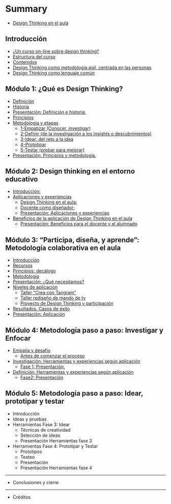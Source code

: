 # Summary

* [Design Thinking en el aula](README.md)

## Introducción

* [¿Un curso on-line sobre design thinking?](introduccion/README.md)
* [Estructura del curso](introduccion/estructura_del_curso.md)
* [Contenidos](introduccion/contenidos.md)
* [Design Thinking como metodología ágil, centrada en las personas](introduccion/design_thinking_como_metodologia_agil,_centrada_en.md)
* [Design Thinking como lenguaje común](introduccion/design_thinking_como_lenguaje_comun.md)

## Módulo 1: ¿Qué es Design Thinking?

* [Definición](bloque_1_que_es_design_thinking/definicion.md)
* [Historia](bloque_1_que_es_design_thinking/historia.md)
* [Presentación: Definición e historia.](bloque_1_que_es_design_thinking/presentacion-definicion-e-historia.md)
* [Principios](bloque_1_que_es_design_thinking/principios.md)
* [Metodología y etapas](bloque_1_que_es_design_thinking/metodologia.md)
  * [1-Empatizar \(Conocer, investigar\)](bloque_1_que_es_design_thinking/metodologia/1-empatizar-conocer-investigar.md)
  * [2-Definir \(de la investigación a los insights o descubrimientos\)](bloque_1_que_es_design_thinking/metodologia/2-definir-de-la-investigacion-a-los-insights-o-descubrimientos.md)
  * [3-Idear: del reto a la idea](bloque_1_que_es_design_thinking/metodologia/3-idear-del-reto-a-la-idea.md)
  * [4-Prototipar](bloque_1_que_es_design_thinking/metodologia/4-prototipar.md)
  * [5-Testar \(probar para mejorar\)](bloque_1_que_es_design_thinking/metodologia/5-testar-probar-para-mejorar.md)
* [Presentación: Principios y metodología.](bloque_1_que_es_design_thinking/presentacion-principios-y-metodologia.md)

## Módulo 2: Design thinking en el entorno educativo

* [Introducción: ](bloque_2_design_thinking_en_el_entorno_educativo/introduccion.md)
* [Aplicaciones y experiencias](bloque_2_design_thinking_en_el_entorno_educativo/aplicaciones.md)
  * [Design Thinking en el aula: ](bloque_2_design_thinking_en_el_entorno_educativo/a-_design_thinking_en_el_aula.md)
  * [Docente como diseñador: ](bloque_2_design_thinking_en_el_entorno_educativo/b-_docente_como_disenador.md)
  * [Presentación: Aplicaciones y experiencias](bloque_2_design_thinking_en_el_entorno_educativo/presentacion-aplicaciones-y-experiencias.md)
* [Beneficios de la aplicación de Design Thinking en el aula](bloque_2_design_thinking_en_el_entorno_educativo/beneficios_de_la_aplicacion_de_design_thinking_en_.md)
  * [Presentación: Beneficios para el docente y el alumnado](bloque_2_design_thinking_en_el_entorno_educativo/beneficios_de_la_aplicacion_de_design_thinking_en_/presentacion-beneficios-para-el-docente-y-el-alumnado.md)

## Módulo 3: “Participa, diseña, y aprende”: Metodología colaborativa en el aula

* [Introducción](introduccion.md)
* [Recursos](recursos.md)
* [Principios: decálogo](principios-decalogo.md)
* [Metodología](metodologia.md)
* [Presentación: ¿Qué necesitamos?](presentacion-que-necesitamos.md)
* [Niveles de aplicación](niveles-de-aplicacion.md)
  * [Taller "Crea con Tangram"](niveles-de-aplicacion/taller-crea-con-tangram.md)
  * [Taller rediseño de mando de tv](niveles-de-aplicacion/taller-rediseno-de-mando-de-tv.md)
  * [Proyecto de Design Thinking y participación](niveles-de-aplicacion/proyecto-de-design-thinking-y-participacion.md)
* [Resultados. Casos de éxito](resultados-casos-de-exito.md)
* [Presentación: Aplicación](resultados-casos-de-exito/presentacon-aplicacion.md)

## Módulo 4: Metodología paso a paso: Investigar y Enfocar

* [Empatía y desafío](modulo-4-metodologia-paso-a-paso-investigacion-y-definicion/empatia-y-desafio.md)
  * [Antes de comenzar el proceso](modulo-4-metodologia-paso-a-paso-investigacion-y-definicion/empatia-y-desafio/ejercicio-de-dos-minutos.md)
* [Investigación: Herramientas y experiencias según aplicación](modulo-4-metodologia-paso-a-paso-investigacion-y-definicion/investigacion-herramientas-y-experiencias-segun-aplicacion.md)
  * [Fase 1: Presentación.](modulo-4-metodologia-paso-a-paso-investigacion-y-definicion/investigacion-herramientas-y-experiencias-segun-aplicacion/fase-1-presentacion.md)
* [Definición: Herramientas y experiencias según aplicación](modulo-4-metodologia-paso-a-paso-investigacion-y-definicion/definicion-herramientas-y-experiencias-segun-aplicacion.md)
  * [Fase2: Presentación](modulo-4-metodologia-paso-a-paso-investigacion-y-definicion/definicion-herramientas-y-experiencias-segun-aplicacion/fase2-presentacion.md)
  
## Módulo 5: Metodología paso a paso: Idear, prototipar y testar

* Introducción
* Ideas y pruebas
* Herramientas Fase 3: Idear
  * Técnicas de creatividad
  * Selección de ideas
  * Presentación Herramientas fase 3
* Herramientas Fase 4: Prototipar y Testar
  * Prototipos
  * Testeo
  * Presentación
  * Presentación Herramientas fase 4
  
---

* Conclusiones y cierre

---

* Créditos
